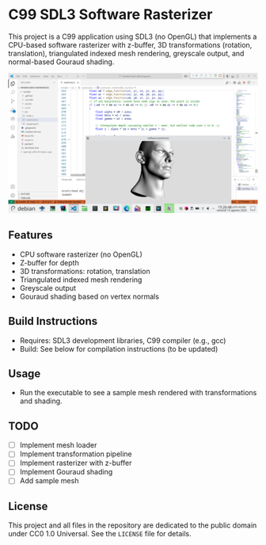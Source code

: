 # C99 SDL3 Software Rasterizer

This project is a C99 application using SDL3 (no OpenGL) that implements a CPU-based software rasterizer with z-buffer, 3D transformations (rotation, translation), triangulated indexed mesh rendering, greyscale output, and normal-based Gouraud shading.

![first screen share](docs/screens/Screenshot_20250815_152649.png)

## Features

- CPU software rasterizer (no OpenGL)
- Z-buffer for depth
- 3D transformations: rotation, translation
- Triangulated indexed mesh rendering
- Greyscale output
- Gouraud shading based on vertex normals

## Build Instructions

- Requires: SDL3 development libraries, C99 compiler (e.g., gcc)
- Build: See below for compilation instructions (to be updated)

## Usage

- Run the executable to see a sample mesh rendered with transformations and shading.

## TODO

- [ ] Implement mesh loader
- [ ] Implement transformation pipeline
- [ ] Implement rasterizer with z-buffer
- [ ] Implement Gouraud shading
- [ ] Add sample mesh

## License

This project and all files in the repository are dedicated to the public domain under CC0 1.0 Universal. See the `LICENSE` file for details.
